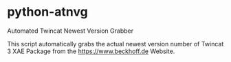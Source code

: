 # python-atnvg
Automated Twincat Newest Version Grabber

This script automatically grabs the actual newest version number of Twincat 3 XAE Package from the https://www.beckhoff.de Website. 
